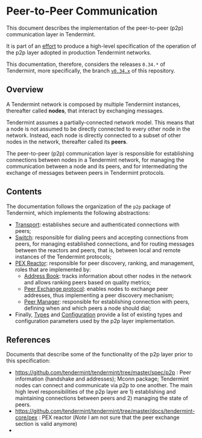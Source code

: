 # Peer-to-Peer Communication

This document describes the implementation of the peer-to-peer (p2p)
communication layer in Tendermint.

It is part of an [effort](https://github.com/tendermint/tendermint/issues/9089)
to produce a high-level specification of the operation of the p2p layer adopted
in production Tendermint networks.

This documentation, therefore, considers the releases `0.34.*` of Tendermint, more
specifically, the branch [`v0.34.x`](https://github.com/tendermint/tendermint/tree/v0.34.x)
of this repository.

## Overview

A Tendermint network is composed by multiple Tendermint instances, thereafter
called **nodes**, that interact by exchanging messages.

Tendermint assumes a partially-connected network model.
This means that a node is not assumed to be directly connected to every other
node in the network.
Instead, each node is directly connected to a subset of other nodes in the
network, thereafter called its **peers**.

The peer-to-peer (p2p) communication layer is responsible for establishing
connections between nodes in a Tendermint network,
for managing the communication between a node and its peers,
and for intermediating the exchange of messages between peers in Tendermint protocols.

## Contents

The documentation follows the organization of the `p2p` package of Tendermint,
which implements the following abstractions:

- [Transport](./transport.md): establishes secure and authenticated
   connections with peers;
- [Switch](./switch.md): responsible for dialing peers and accepting
   connections from peers, for managing established connections, and for
   routing messages between the reactors and peers,
   that is, between local and remote instances of the Tendermint protocols;
- [PEX Reactor](./pex.md): responsible for peer discovery, ranking, and
   management, roles that are implemented by:
   - [Address Book](./addressbook.md): tracks information about other nodes
      in the network and allows ranking peers based on quality metrics;
   - [Peer Exchange protocol](./pex-protocol.md): enables nodes to exchange
      peer addresses, thus implementing a peer discovery mechanism;
   - [Peer Manager](./peer_manager.md): responsible for establishing
      connection with peers, defining when and which peers a node should dial;
- Finally, [Types](/.types.md) and [Configuration](./configuration.md) provide
   a list of existing types and configuration parameters used by the p2p layer implementation.

<!-- 
Move to Docs but reuse perhaps before moving

## Introduction 

This documentation aims at separating the logical components on a protocol level from the implementation details of each protocol. 

At a high level, the p2p layer in Tendermint has the following main functionalities:
1. Peer management: peer discovery and peer ranking
2. Peer connection handling: dialing and accepting connections
3. Message transfer
   

Peer discovery, peer management, connection handling and message types. 

The implementation of these three functionalities is split between different Tendermint components as shown in the tables below. 

#### **Peer communication** 
| [Peer discovery](peer_manager.md) | [Peer dialing](switch.md#dialing-peers) | [Accepting connections from peers](switch.md#accepting-peers) | Connection management (processing msgs) |
| ---| ---| ---| --- | 
| PEX / config | PEX / Switch | Reactors / Switch | Reactors| 


#### **Peer management**
| [Peer ranking](addressbook.md#pick-address) | Connection upgrading | [Evicting](pex-protocol.md#misbehavior)| 
| --- | --- | --- |
| PEX / reactors (only marking peers as good/bad); address book (actual ranking)| - | PEX reactor| 

### Node types

From a p2p perspective, within a network, Tendermint distinguishes between regular and [seed nodes](pex-protocol.md#seed-nodes). 
While regular nodes try to form connections between one another, the main role of a seed node is to provide other nodes with addresses. 
-->

## References 

Documents that describe some of the functionality of the p2p layer prior to this specification:

- https://github.com/tendermint/tendermint/tree/master/spec/p2p : Peer information (handshake and addresses); Mconn package;
Tendermint nodes can connect and communicate via p2p to one another. The main high level responsibilities of the p2p layer are  1) establishing and maintaining connections between peers and 2) managing the state of peers. 
- https://github.com/tendermint/tendermint/tree/master/docs/tendermint-core/pex : PEX reactor (*Note* I am not sure that the peer exchange section is valid anymore)
- 
